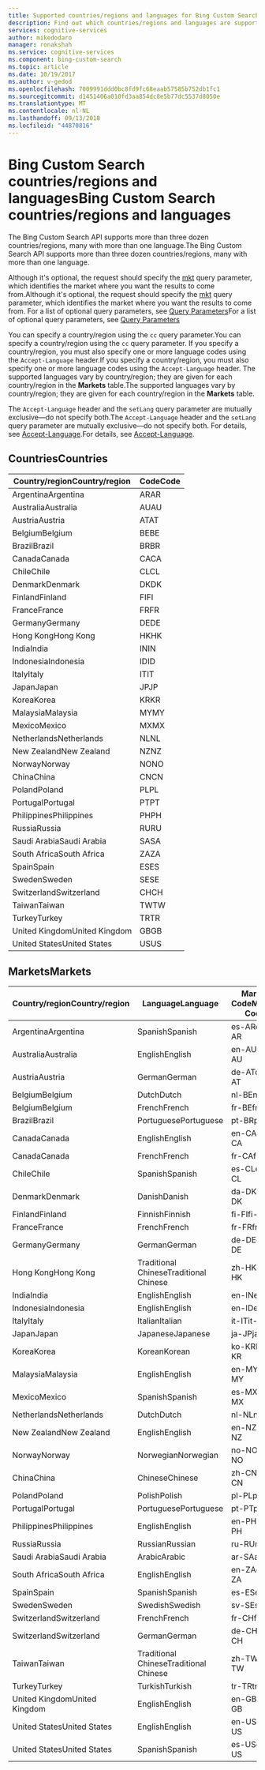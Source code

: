 ```yaml
---
title: Supported countries/regions and languages for Bing Custom Search API on Azure | Microsoft Docs
description: Find out which countries/regions and languages are supported by the Bing Custom Search API.
services: cognitive-services
author: mikedodaro
manager: ronakshah
ms.service: cognitive-services
ms.component: bing-custom-search
ms.topic: article
ms.date: 10/19/2017
ms.author: v-gedod
ms.openlocfilehash: 7009991ddd0bc8fd9fc68eaab57585b752db1fc1
ms.sourcegitcommit: d1451406a010fd3aa854dc8e5b77dc5537d8050e
ms.translationtype: MT
ms.contentlocale: nl-NL
ms.lasthandoff: 09/13/2018
ms.locfileid: "44870816"
---
```

# <a name="bing-custom-search-countriesregions-and-languages"></a><span data-ttu-id="ee1f4-103">Bing Custom Search countries/regions and languages</span><span class="sxs-lookup"><span data-stu-id="ee1f4-103">Bing Custom Search countries/regions and languages</span></span>

<span data-ttu-id="ee1f4-104">The Bing Custom Search API supports more than three dozen countries/regions, many with more than one language.</span><span class="sxs-lookup"><span data-stu-id="ee1f4-104">The Bing Custom Search API supports more than three dozen countries/regions, many with more than one language.</span></span> 

<span data-ttu-id="ee1f4-105">Although it's optional, the request should specify the [mkt](https://docs.microsoft.com/rest/api/cognitiveservices/bing-custom-search-api-v7-reference#mkt) query parameter, which identifies the market where you want the results to come from.</span><span class="sxs-lookup"><span data-stu-id="ee1f4-105">Although it's optional, the request should specify the [mkt](https://docs.microsoft.com/rest/api/cognitiveservices/bing-custom-search-api-v7-reference#mkt) query parameter, which identifies the market where you want the results to come from.</span></span> <span data-ttu-id="ee1f4-106">For a list of optional query parameters, see [Query Parameters](https://docs.microsoft.com/rest/api/cognitiveservices/bing-custom-search-api-v7-reference#query-parameters)</span><span class="sxs-lookup"><span data-stu-id="ee1f4-106">For a list of optional query parameters, see [Query Parameters](https://docs.microsoft.com/rest/api/cognitiveservices/bing-custom-search-api-v7-reference#query-parameters)</span></span>

<span data-ttu-id="ee1f4-107">You can specify a country/region using the `cc` query parameter.</span><span class="sxs-lookup"><span data-stu-id="ee1f4-107">You can specify a country/region using the `cc` query parameter.</span></span> <span data-ttu-id="ee1f4-108">If you specify a country/region, you must also specify one or more language codes using the `Accept-Language` header.</span><span class="sxs-lookup"><span data-stu-id="ee1f4-108">If you specify a country/region, you must also specify one or more language codes using the `Accept-Language` header.</span></span> <span data-ttu-id="ee1f4-109">The supported languages vary by country/region; they are given for each country/region in the **Markets** table.</span><span class="sxs-lookup"><span data-stu-id="ee1f4-109">The supported languages vary by country/region; they are given for each country/region in the **Markets** table.</span></span>

<span data-ttu-id="ee1f4-110">The `Accept-Language` header and the `setLang` query parameter are mutually exclusive—do not specify both.</span><span class="sxs-lookup"><span data-stu-id="ee1f4-110">The `Accept-Language` header and the `setLang` query parameter are mutually exclusive—do not specify both.</span></span> <span data-ttu-id="ee1f4-111">For details, see [Accept-Language](https://docs.microsoft.com/rest/api/cognitiveservices/bing-custom-search-api-v7-reference#acceptlanguage).</span><span class="sxs-lookup"><span data-stu-id="ee1f4-111">For details, see [Accept-Language](https://docs.microsoft.com/rest/api/cognitiveservices/bing-custom-search-api-v7-reference#acceptlanguage).</span></span>

## <a name="countries"></a><span data-ttu-id="ee1f4-112">Countries</span><span class="sxs-lookup"><span data-stu-id="ee1f4-112">Countries</span></span>

|<span data-ttu-id="ee1f4-113">Country/region</span><span class="sxs-lookup"><span data-stu-id="ee1f4-113">Country/region</span></span>|<span data-ttu-id="ee1f4-114">Code</span><span class="sxs-lookup"><span data-stu-id="ee1f4-114">Code</span></span>|
|-------|----|
|<span data-ttu-id="ee1f4-115">Argentina</span><span class="sxs-lookup"><span data-stu-id="ee1f4-115">Argentina</span></span>|<span data-ttu-id="ee1f4-116">AR</span><span class="sxs-lookup"><span data-stu-id="ee1f4-116">AR</span></span>|
|<span data-ttu-id="ee1f4-117">Australia</span><span class="sxs-lookup"><span data-stu-id="ee1f4-117">Australia</span></span>|<span data-ttu-id="ee1f4-118">AU</span><span class="sxs-lookup"><span data-stu-id="ee1f4-118">AU</span></span>|
|<span data-ttu-id="ee1f4-119">Austria</span><span class="sxs-lookup"><span data-stu-id="ee1f4-119">Austria</span></span>|<span data-ttu-id="ee1f4-120">AT</span><span class="sxs-lookup"><span data-stu-id="ee1f4-120">AT</span></span>|
|<span data-ttu-id="ee1f4-121">Belgium</span><span class="sxs-lookup"><span data-stu-id="ee1f4-121">Belgium</span></span>|<span data-ttu-id="ee1f4-122">BE</span><span class="sxs-lookup"><span data-stu-id="ee1f4-122">BE</span></span>|
|<span data-ttu-id="ee1f4-123">Brazil</span><span class="sxs-lookup"><span data-stu-id="ee1f4-123">Brazil</span></span>|<span data-ttu-id="ee1f4-124">BR</span><span class="sxs-lookup"><span data-stu-id="ee1f4-124">BR</span></span>|
|<span data-ttu-id="ee1f4-125">Canada</span><span class="sxs-lookup"><span data-stu-id="ee1f4-125">Canada</span></span>|<span data-ttu-id="ee1f4-126">CA</span><span class="sxs-lookup"><span data-stu-id="ee1f4-126">CA</span></span>|
|<span data-ttu-id="ee1f4-127">Chile</span><span class="sxs-lookup"><span data-stu-id="ee1f4-127">Chile</span></span>|<span data-ttu-id="ee1f4-128">CL</span><span class="sxs-lookup"><span data-stu-id="ee1f4-128">CL</span></span>|
|<span data-ttu-id="ee1f4-129">Denmark</span><span class="sxs-lookup"><span data-stu-id="ee1f4-129">Denmark</span></span>|<span data-ttu-id="ee1f4-130">DK</span><span class="sxs-lookup"><span data-stu-id="ee1f4-130">DK</span></span>|
|<span data-ttu-id="ee1f4-131">Finland</span><span class="sxs-lookup"><span data-stu-id="ee1f4-131">Finland</span></span>|<span data-ttu-id="ee1f4-132">FI</span><span class="sxs-lookup"><span data-stu-id="ee1f4-132">FI</span></span>|
|<span data-ttu-id="ee1f4-133">France</span><span class="sxs-lookup"><span data-stu-id="ee1f4-133">France</span></span>|<span data-ttu-id="ee1f4-134">FR</span><span class="sxs-lookup"><span data-stu-id="ee1f4-134">FR</span></span>|
|<span data-ttu-id="ee1f4-135">Germany</span><span class="sxs-lookup"><span data-stu-id="ee1f4-135">Germany</span></span>|<span data-ttu-id="ee1f4-136">DE</span><span class="sxs-lookup"><span data-stu-id="ee1f4-136">DE</span></span>|
|<span data-ttu-id="ee1f4-137">Hong Kong</span><span class="sxs-lookup"><span data-stu-id="ee1f4-137">Hong Kong</span></span>|<span data-ttu-id="ee1f4-138">HK</span><span class="sxs-lookup"><span data-stu-id="ee1f4-138">HK</span></span>|
|<span data-ttu-id="ee1f4-139">India</span><span class="sxs-lookup"><span data-stu-id="ee1f4-139">India</span></span>|<span data-ttu-id="ee1f4-140">IN</span><span class="sxs-lookup"><span data-stu-id="ee1f4-140">IN</span></span>|
|<span data-ttu-id="ee1f4-141">Indonesia</span><span class="sxs-lookup"><span data-stu-id="ee1f4-141">Indonesia</span></span>|<span data-ttu-id="ee1f4-142">ID</span><span class="sxs-lookup"><span data-stu-id="ee1f4-142">ID</span></span>|
|<span data-ttu-id="ee1f4-143">Italy</span><span class="sxs-lookup"><span data-stu-id="ee1f4-143">Italy</span></span>|<span data-ttu-id="ee1f4-144">IT</span><span class="sxs-lookup"><span data-stu-id="ee1f4-144">IT</span></span>|
|<span data-ttu-id="ee1f4-145">Japan</span><span class="sxs-lookup"><span data-stu-id="ee1f4-145">Japan</span></span>|<span data-ttu-id="ee1f4-146">JP</span><span class="sxs-lookup"><span data-stu-id="ee1f4-146">JP</span></span>|
|<span data-ttu-id="ee1f4-147">Korea</span><span class="sxs-lookup"><span data-stu-id="ee1f4-147">Korea</span></span>|<span data-ttu-id="ee1f4-148">KR</span><span class="sxs-lookup"><span data-stu-id="ee1f4-148">KR</span></span>|
|<span data-ttu-id="ee1f4-149">Malaysia</span><span class="sxs-lookup"><span data-stu-id="ee1f4-149">Malaysia</span></span>|<span data-ttu-id="ee1f4-150">MY</span><span class="sxs-lookup"><span data-stu-id="ee1f4-150">MY</span></span>|
|<span data-ttu-id="ee1f4-151">Mexico</span><span class="sxs-lookup"><span data-stu-id="ee1f4-151">Mexico</span></span>|<span data-ttu-id="ee1f4-152">MX</span><span class="sxs-lookup"><span data-stu-id="ee1f4-152">MX</span></span>|
|<span data-ttu-id="ee1f4-153">Netherlands</span><span class="sxs-lookup"><span data-stu-id="ee1f4-153">Netherlands</span></span>|<span data-ttu-id="ee1f4-154">NL</span><span class="sxs-lookup"><span data-stu-id="ee1f4-154">NL</span></span>|
|<span data-ttu-id="ee1f4-155">New Zealand</span><span class="sxs-lookup"><span data-stu-id="ee1f4-155">New Zealand</span></span>|<span data-ttu-id="ee1f4-156">NZ</span><span class="sxs-lookup"><span data-stu-id="ee1f4-156">NZ</span></span>|
|<span data-ttu-id="ee1f4-157">Norway</span><span class="sxs-lookup"><span data-stu-id="ee1f4-157">Norway</span></span>|<span data-ttu-id="ee1f4-158">NO</span><span class="sxs-lookup"><span data-stu-id="ee1f4-158">NO</span></span>|
|<span data-ttu-id="ee1f4-159">China</span><span class="sxs-lookup"><span data-stu-id="ee1f4-159">China</span></span>|<span data-ttu-id="ee1f4-160">CN</span><span class="sxs-lookup"><span data-stu-id="ee1f4-160">CN</span></span>|
|<span data-ttu-id="ee1f4-161">Poland</span><span class="sxs-lookup"><span data-stu-id="ee1f4-161">Poland</span></span>|<span data-ttu-id="ee1f4-162">PL</span><span class="sxs-lookup"><span data-stu-id="ee1f4-162">PL</span></span>|
|<span data-ttu-id="ee1f4-163">Portugal</span><span class="sxs-lookup"><span data-stu-id="ee1f4-163">Portugal</span></span>|<span data-ttu-id="ee1f4-164">PT</span><span class="sxs-lookup"><span data-stu-id="ee1f4-164">PT</span></span>|
|<span data-ttu-id="ee1f4-165">Philippines</span><span class="sxs-lookup"><span data-stu-id="ee1f4-165">Philippines</span></span>|<span data-ttu-id="ee1f4-166">PH</span><span class="sxs-lookup"><span data-stu-id="ee1f4-166">PH</span></span>|
|<span data-ttu-id="ee1f4-167">Russia</span><span class="sxs-lookup"><span data-stu-id="ee1f4-167">Russia</span></span>|<span data-ttu-id="ee1f4-168">RU</span><span class="sxs-lookup"><span data-stu-id="ee1f4-168">RU</span></span>|
|<span data-ttu-id="ee1f4-169">Saudi Arabia</span><span class="sxs-lookup"><span data-stu-id="ee1f4-169">Saudi Arabia</span></span>|<span data-ttu-id="ee1f4-170">SA</span><span class="sxs-lookup"><span data-stu-id="ee1f4-170">SA</span></span>|
|<span data-ttu-id="ee1f4-171">South Africa</span><span class="sxs-lookup"><span data-stu-id="ee1f4-171">South Africa</span></span>|<span data-ttu-id="ee1f4-172">ZA</span><span class="sxs-lookup"><span data-stu-id="ee1f4-172">ZA</span></span>|
|<span data-ttu-id="ee1f4-173">Spain</span><span class="sxs-lookup"><span data-stu-id="ee1f4-173">Spain</span></span>|<span data-ttu-id="ee1f4-174">ES</span><span class="sxs-lookup"><span data-stu-id="ee1f4-174">ES</span></span>|
|<span data-ttu-id="ee1f4-175">Sweden</span><span class="sxs-lookup"><span data-stu-id="ee1f4-175">Sweden</span></span>|<span data-ttu-id="ee1f4-176">SE</span><span class="sxs-lookup"><span data-stu-id="ee1f4-176">SE</span></span>|
|<span data-ttu-id="ee1f4-177">Switzerland</span><span class="sxs-lookup"><span data-stu-id="ee1f4-177">Switzerland</span></span>|<span data-ttu-id="ee1f4-178">CH</span><span class="sxs-lookup"><span data-stu-id="ee1f4-178">CH</span></span>|
|<span data-ttu-id="ee1f4-179">Taiwan</span><span class="sxs-lookup"><span data-stu-id="ee1f4-179">Taiwan</span></span>|<span data-ttu-id="ee1f4-180">TW</span><span class="sxs-lookup"><span data-stu-id="ee1f4-180">TW</span></span>|
|<span data-ttu-id="ee1f4-181">Turkey</span><span class="sxs-lookup"><span data-stu-id="ee1f4-181">Turkey</span></span>|<span data-ttu-id="ee1f4-182">TR</span><span class="sxs-lookup"><span data-stu-id="ee1f4-182">TR</span></span>|
|<span data-ttu-id="ee1f4-183">United Kingdom</span><span class="sxs-lookup"><span data-stu-id="ee1f4-183">United Kingdom</span></span>|<span data-ttu-id="ee1f4-184">GB</span><span class="sxs-lookup"><span data-stu-id="ee1f4-184">GB</span></span>|
|<span data-ttu-id="ee1f4-185">United States</span><span class="sxs-lookup"><span data-stu-id="ee1f4-185">United States</span></span>|<span data-ttu-id="ee1f4-186">US</span><span class="sxs-lookup"><span data-stu-id="ee1f4-186">US</span></span>|


## <a name="markets"></a><span data-ttu-id="ee1f4-187">Markets</span><span class="sxs-lookup"><span data-stu-id="ee1f4-187">Markets</span></span>

|<span data-ttu-id="ee1f4-188">Country/region</span><span class="sxs-lookup"><span data-stu-id="ee1f4-188">Country/region</span></span>|<span data-ttu-id="ee1f4-189">Language</span><span class="sxs-lookup"><span data-stu-id="ee1f4-189">Language</span></span>|<span data-ttu-id="ee1f4-190">Market Code</span><span class="sxs-lookup"><span data-stu-id="ee1f4-190">Market Code</span></span>|
|-------|--------|-----------|
|<span data-ttu-id="ee1f4-191">Argentina</span><span class="sxs-lookup"><span data-stu-id="ee1f4-191">Argentina</span></span>|<span data-ttu-id="ee1f4-192">Spanish</span><span class="sxs-lookup"><span data-stu-id="ee1f4-192">Spanish</span></span>|<span data-ttu-id="ee1f4-193">es-AR</span><span class="sxs-lookup"><span data-stu-id="ee1f4-193">es-AR</span></span>|
|<span data-ttu-id="ee1f4-194">Australia</span><span class="sxs-lookup"><span data-stu-id="ee1f4-194">Australia</span></span>|<span data-ttu-id="ee1f4-195">English</span><span class="sxs-lookup"><span data-stu-id="ee1f4-195">English</span></span>|<span data-ttu-id="ee1f4-196">en-AU</span><span class="sxs-lookup"><span data-stu-id="ee1f4-196">en-AU</span></span>|
|<span data-ttu-id="ee1f4-197">Austria</span><span class="sxs-lookup"><span data-stu-id="ee1f4-197">Austria</span></span>|<span data-ttu-id="ee1f4-198">German</span><span class="sxs-lookup"><span data-stu-id="ee1f4-198">German</span></span>|<span data-ttu-id="ee1f4-199">de-AT</span><span class="sxs-lookup"><span data-stu-id="ee1f4-199">de-AT</span></span>|
|<span data-ttu-id="ee1f4-200">Belgium</span><span class="sxs-lookup"><span data-stu-id="ee1f4-200">Belgium</span></span>|<span data-ttu-id="ee1f4-201">Dutch</span><span class="sxs-lookup"><span data-stu-id="ee1f4-201">Dutch</span></span>|<span data-ttu-id="ee1f4-202">nl-BE</span><span class="sxs-lookup"><span data-stu-id="ee1f4-202">nl-BE</span></span>|
|<span data-ttu-id="ee1f4-203">Belgium</span><span class="sxs-lookup"><span data-stu-id="ee1f4-203">Belgium</span></span>|<span data-ttu-id="ee1f4-204">French</span><span class="sxs-lookup"><span data-stu-id="ee1f4-204">French</span></span>|<span data-ttu-id="ee1f4-205">fr-BE</span><span class="sxs-lookup"><span data-stu-id="ee1f4-205">fr-BE</span></span>|
|<span data-ttu-id="ee1f4-206">Brazil</span><span class="sxs-lookup"><span data-stu-id="ee1f4-206">Brazil</span></span>|<span data-ttu-id="ee1f4-207">Portuguese</span><span class="sxs-lookup"><span data-stu-id="ee1f4-207">Portuguese</span></span>|<span data-ttu-id="ee1f4-208">pt-BR</span><span class="sxs-lookup"><span data-stu-id="ee1f4-208">pt-BR</span></span>|
|<span data-ttu-id="ee1f4-209">Canada</span><span class="sxs-lookup"><span data-stu-id="ee1f4-209">Canada</span></span>|<span data-ttu-id="ee1f4-210">English</span><span class="sxs-lookup"><span data-stu-id="ee1f4-210">English</span></span>|<span data-ttu-id="ee1f4-211">en-CA</span><span class="sxs-lookup"><span data-stu-id="ee1f4-211">en-CA</span></span>|
|<span data-ttu-id="ee1f4-212">Canada</span><span class="sxs-lookup"><span data-stu-id="ee1f4-212">Canada</span></span>|<span data-ttu-id="ee1f4-213">French</span><span class="sxs-lookup"><span data-stu-id="ee1f4-213">French</span></span>|<span data-ttu-id="ee1f4-214">fr-CA</span><span class="sxs-lookup"><span data-stu-id="ee1f4-214">fr-CA</span></span>|
|<span data-ttu-id="ee1f4-215">Chile</span><span class="sxs-lookup"><span data-stu-id="ee1f4-215">Chile</span></span>|<span data-ttu-id="ee1f4-216">Spanish</span><span class="sxs-lookup"><span data-stu-id="ee1f4-216">Spanish</span></span>|<span data-ttu-id="ee1f4-217">es-CL</span><span class="sxs-lookup"><span data-stu-id="ee1f4-217">es-CL</span></span>|
|<span data-ttu-id="ee1f4-218">Denmark</span><span class="sxs-lookup"><span data-stu-id="ee1f4-218">Denmark</span></span>|<span data-ttu-id="ee1f4-219">Danish</span><span class="sxs-lookup"><span data-stu-id="ee1f4-219">Danish</span></span>|<span data-ttu-id="ee1f4-220">da-DK</span><span class="sxs-lookup"><span data-stu-id="ee1f4-220">da-DK</span></span>|
|<span data-ttu-id="ee1f4-221">Finland</span><span class="sxs-lookup"><span data-stu-id="ee1f4-221">Finland</span></span>|<span data-ttu-id="ee1f4-222">Finnish</span><span class="sxs-lookup"><span data-stu-id="ee1f4-222">Finnish</span></span>|<span data-ttu-id="ee1f4-223">fi-FI</span><span class="sxs-lookup"><span data-stu-id="ee1f4-223">fi-FI</span></span>|
|<span data-ttu-id="ee1f4-224">France</span><span class="sxs-lookup"><span data-stu-id="ee1f4-224">France</span></span>|<span data-ttu-id="ee1f4-225">French</span><span class="sxs-lookup"><span data-stu-id="ee1f4-225">French</span></span>|<span data-ttu-id="ee1f4-226">fr-FR</span><span class="sxs-lookup"><span data-stu-id="ee1f4-226">fr-FR</span></span>|
|<span data-ttu-id="ee1f4-227">Germany</span><span class="sxs-lookup"><span data-stu-id="ee1f4-227">Germany</span></span>|<span data-ttu-id="ee1f4-228">German</span><span class="sxs-lookup"><span data-stu-id="ee1f4-228">German</span></span>|<span data-ttu-id="ee1f4-229">de-DE</span><span class="sxs-lookup"><span data-stu-id="ee1f4-229">de-DE</span></span>|
|<span data-ttu-id="ee1f4-230">Hong Kong</span><span class="sxs-lookup"><span data-stu-id="ee1f4-230">Hong Kong</span></span>|<span data-ttu-id="ee1f4-231">Traditional Chinese</span><span class="sxs-lookup"><span data-stu-id="ee1f4-231">Traditional Chinese</span></span>|<span data-ttu-id="ee1f4-232">zh-HK</span><span class="sxs-lookup"><span data-stu-id="ee1f4-232">zh-HK</span></span>|
|<span data-ttu-id="ee1f4-233">India</span><span class="sxs-lookup"><span data-stu-id="ee1f4-233">India</span></span>|<span data-ttu-id="ee1f4-234">English</span><span class="sxs-lookup"><span data-stu-id="ee1f4-234">English</span></span>|<span data-ttu-id="ee1f4-235">en-IN</span><span class="sxs-lookup"><span data-stu-id="ee1f4-235">en-IN</span></span>|
|<span data-ttu-id="ee1f4-236">Indonesia</span><span class="sxs-lookup"><span data-stu-id="ee1f4-236">Indonesia</span></span>|<span data-ttu-id="ee1f4-237">English</span><span class="sxs-lookup"><span data-stu-id="ee1f4-237">English</span></span>|<span data-ttu-id="ee1f4-238">en-ID</span><span class="sxs-lookup"><span data-stu-id="ee1f4-238">en-ID</span></span>|
|<span data-ttu-id="ee1f4-239">Italy</span><span class="sxs-lookup"><span data-stu-id="ee1f4-239">Italy</span></span>|<span data-ttu-id="ee1f4-240">Italian</span><span class="sxs-lookup"><span data-stu-id="ee1f4-240">Italian</span></span>|<span data-ttu-id="ee1f4-241">it-IT</span><span class="sxs-lookup"><span data-stu-id="ee1f4-241">it-IT</span></span>|
|<span data-ttu-id="ee1f4-242">Japan</span><span class="sxs-lookup"><span data-stu-id="ee1f4-242">Japan</span></span>|<span data-ttu-id="ee1f4-243">Japanese</span><span class="sxs-lookup"><span data-stu-id="ee1f4-243">Japanese</span></span>|<span data-ttu-id="ee1f4-244">ja-JP</span><span class="sxs-lookup"><span data-stu-id="ee1f4-244">ja-JP</span></span>|
|<span data-ttu-id="ee1f4-245">Korea</span><span class="sxs-lookup"><span data-stu-id="ee1f4-245">Korea</span></span>|<span data-ttu-id="ee1f4-246">Korean</span><span class="sxs-lookup"><span data-stu-id="ee1f4-246">Korean</span></span>|<span data-ttu-id="ee1f4-247">ko-KR</span><span class="sxs-lookup"><span data-stu-id="ee1f4-247">ko-KR</span></span>|
|<span data-ttu-id="ee1f4-248">Malaysia</span><span class="sxs-lookup"><span data-stu-id="ee1f4-248">Malaysia</span></span>|<span data-ttu-id="ee1f4-249">English</span><span class="sxs-lookup"><span data-stu-id="ee1f4-249">English</span></span>|<span data-ttu-id="ee1f4-250">en-MY</span><span class="sxs-lookup"><span data-stu-id="ee1f4-250">en-MY</span></span>|
|<span data-ttu-id="ee1f4-251">Mexico</span><span class="sxs-lookup"><span data-stu-id="ee1f4-251">Mexico</span></span>|<span data-ttu-id="ee1f4-252">Spanish</span><span class="sxs-lookup"><span data-stu-id="ee1f4-252">Spanish</span></span>|<span data-ttu-id="ee1f4-253">es-MX</span><span class="sxs-lookup"><span data-stu-id="ee1f4-253">es-MX</span></span>|
|<span data-ttu-id="ee1f4-254">Netherlands</span><span class="sxs-lookup"><span data-stu-id="ee1f4-254">Netherlands</span></span>|<span data-ttu-id="ee1f4-255">Dutch</span><span class="sxs-lookup"><span data-stu-id="ee1f4-255">Dutch</span></span>|<span data-ttu-id="ee1f4-256">nl-NL</span><span class="sxs-lookup"><span data-stu-id="ee1f4-256">nl-NL</span></span>|
|<span data-ttu-id="ee1f4-257">New Zealand</span><span class="sxs-lookup"><span data-stu-id="ee1f4-257">New Zealand</span></span>|<span data-ttu-id="ee1f4-258">English</span><span class="sxs-lookup"><span data-stu-id="ee1f4-258">English</span></span>|<span data-ttu-id="ee1f4-259">en-NZ</span><span class="sxs-lookup"><span data-stu-id="ee1f4-259">en-NZ</span></span>|
|<span data-ttu-id="ee1f4-260">Norway</span><span class="sxs-lookup"><span data-stu-id="ee1f4-260">Norway</span></span>|<span data-ttu-id="ee1f4-261">Norwegian</span><span class="sxs-lookup"><span data-stu-id="ee1f4-261">Norwegian</span></span>|<span data-ttu-id="ee1f4-262">no-NO</span><span class="sxs-lookup"><span data-stu-id="ee1f4-262">no-NO</span></span>|
|<span data-ttu-id="ee1f4-263">China</span><span class="sxs-lookup"><span data-stu-id="ee1f4-263">China</span></span>|<span data-ttu-id="ee1f4-264">Chinese</span><span class="sxs-lookup"><span data-stu-id="ee1f4-264">Chinese</span></span>|<span data-ttu-id="ee1f4-265">zh-CN</span><span class="sxs-lookup"><span data-stu-id="ee1f4-265">zh-CN</span></span>|
|<span data-ttu-id="ee1f4-266">Poland</span><span class="sxs-lookup"><span data-stu-id="ee1f4-266">Poland</span></span>|<span data-ttu-id="ee1f4-267">Polish</span><span class="sxs-lookup"><span data-stu-id="ee1f4-267">Polish</span></span>|<span data-ttu-id="ee1f4-268">pl-PL</span><span class="sxs-lookup"><span data-stu-id="ee1f4-268">pl-PL</span></span>|
|<span data-ttu-id="ee1f4-269">Portugal</span><span class="sxs-lookup"><span data-stu-id="ee1f4-269">Portugal</span></span>|<span data-ttu-id="ee1f4-270">Portuguese</span><span class="sxs-lookup"><span data-stu-id="ee1f4-270">Portuguese</span></span>|<span data-ttu-id="ee1f4-271">pt-PT</span><span class="sxs-lookup"><span data-stu-id="ee1f4-271">pt-PT</span></span>|
|<span data-ttu-id="ee1f4-272">Philippines</span><span class="sxs-lookup"><span data-stu-id="ee1f4-272">Philippines</span></span>|<span data-ttu-id="ee1f4-273">English</span><span class="sxs-lookup"><span data-stu-id="ee1f4-273">English</span></span>|<span data-ttu-id="ee1f4-274">en-PH</span><span class="sxs-lookup"><span data-stu-id="ee1f4-274">en-PH</span></span>|
|<span data-ttu-id="ee1f4-275">Russia</span><span class="sxs-lookup"><span data-stu-id="ee1f4-275">Russia</span></span>|<span data-ttu-id="ee1f4-276">Russian</span><span class="sxs-lookup"><span data-stu-id="ee1f4-276">Russian</span></span>|<span data-ttu-id="ee1f4-277">ru-RU</span><span class="sxs-lookup"><span data-stu-id="ee1f4-277">ru-RU</span></span>|
|<span data-ttu-id="ee1f4-278">Saudi Arabia</span><span class="sxs-lookup"><span data-stu-id="ee1f4-278">Saudi Arabia</span></span>|<span data-ttu-id="ee1f4-279">Arabic</span><span class="sxs-lookup"><span data-stu-id="ee1f4-279">Arabic</span></span>|<span data-ttu-id="ee1f4-280">ar-SA</span><span class="sxs-lookup"><span data-stu-id="ee1f4-280">ar-SA</span></span>|
|<span data-ttu-id="ee1f4-281">South Africa</span><span class="sxs-lookup"><span data-stu-id="ee1f4-281">South Africa</span></span>|<span data-ttu-id="ee1f4-282">English</span><span class="sxs-lookup"><span data-stu-id="ee1f4-282">English</span></span>|<span data-ttu-id="ee1f4-283">en-ZA</span><span class="sxs-lookup"><span data-stu-id="ee1f4-283">en-ZA</span></span>|
|<span data-ttu-id="ee1f4-284">Spain</span><span class="sxs-lookup"><span data-stu-id="ee1f4-284">Spain</span></span>|<span data-ttu-id="ee1f4-285">Spanish</span><span class="sxs-lookup"><span data-stu-id="ee1f4-285">Spanish</span></span>|<span data-ttu-id="ee1f4-286">es-ES</span><span class="sxs-lookup"><span data-stu-id="ee1f4-286">es-ES</span></span>|
|<span data-ttu-id="ee1f4-287">Sweden</span><span class="sxs-lookup"><span data-stu-id="ee1f4-287">Sweden</span></span>|<span data-ttu-id="ee1f4-288">Swedish</span><span class="sxs-lookup"><span data-stu-id="ee1f4-288">Swedish</span></span>|<span data-ttu-id="ee1f4-289">sv-SE</span><span class="sxs-lookup"><span data-stu-id="ee1f4-289">sv-SE</span></span>|
|<span data-ttu-id="ee1f4-290">Switzerland</span><span class="sxs-lookup"><span data-stu-id="ee1f4-290">Switzerland</span></span>|<span data-ttu-id="ee1f4-291">French</span><span class="sxs-lookup"><span data-stu-id="ee1f4-291">French</span></span>|<span data-ttu-id="ee1f4-292">fr-CH</span><span class="sxs-lookup"><span data-stu-id="ee1f4-292">fr-CH</span></span>|
|<span data-ttu-id="ee1f4-293">Switzerland</span><span class="sxs-lookup"><span data-stu-id="ee1f4-293">Switzerland</span></span>|<span data-ttu-id="ee1f4-294">German</span><span class="sxs-lookup"><span data-stu-id="ee1f4-294">German</span></span>|<span data-ttu-id="ee1f4-295">de-CH</span><span class="sxs-lookup"><span data-stu-id="ee1f4-295">de-CH</span></span>|
|<span data-ttu-id="ee1f4-296">Taiwan</span><span class="sxs-lookup"><span data-stu-id="ee1f4-296">Taiwan</span></span>|<span data-ttu-id="ee1f4-297">Traditional Chinese</span><span class="sxs-lookup"><span data-stu-id="ee1f4-297">Traditional Chinese</span></span>|<span data-ttu-id="ee1f4-298">zh-TW</span><span class="sxs-lookup"><span data-stu-id="ee1f4-298">zh-TW</span></span>|
|<span data-ttu-id="ee1f4-299">Turkey</span><span class="sxs-lookup"><span data-stu-id="ee1f4-299">Turkey</span></span>|<span data-ttu-id="ee1f4-300">Turkish</span><span class="sxs-lookup"><span data-stu-id="ee1f4-300">Turkish</span></span>|<span data-ttu-id="ee1f4-301">tr-TR</span><span class="sxs-lookup"><span data-stu-id="ee1f4-301">tr-TR</span></span>|
|<span data-ttu-id="ee1f4-302">United Kingdom</span><span class="sxs-lookup"><span data-stu-id="ee1f4-302">United Kingdom</span></span>|<span data-ttu-id="ee1f4-303">English</span><span class="sxs-lookup"><span data-stu-id="ee1f4-303">English</span></span>|<span data-ttu-id="ee1f4-304">en-GB</span><span class="sxs-lookup"><span data-stu-id="ee1f4-304">en-GB</span></span>|
|<span data-ttu-id="ee1f4-305">United States</span><span class="sxs-lookup"><span data-stu-id="ee1f4-305">United States</span></span>|<span data-ttu-id="ee1f4-306">English</span><span class="sxs-lookup"><span data-stu-id="ee1f4-306">English</span></span>|<span data-ttu-id="ee1f4-307">en-US</span><span class="sxs-lookup"><span data-stu-id="ee1f4-307">en-US</span></span>|
|<span data-ttu-id="ee1f4-308">United States</span><span class="sxs-lookup"><span data-stu-id="ee1f4-308">United States</span></span>|<span data-ttu-id="ee1f4-309">Spanish</span><span class="sxs-lookup"><span data-stu-id="ee1f4-309">Spanish</span></span>|<span data-ttu-id="ee1f4-310">es-US</span><span class="sxs-lookup"><span data-stu-id="ee1f4-310">es-US</span></span>|
